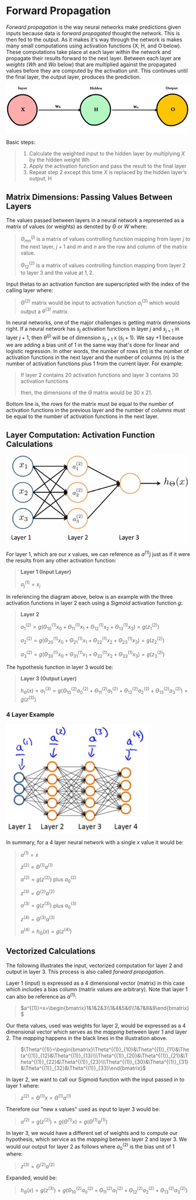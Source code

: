 # Forward Propagation

*Forward propagation* is the way neural networks make predictions given inputs because data is f*orward propagated* thought the network. This is then fed to the output. As it makes it's way through the network is makes many small computations using activation functions (X, H, and O below). These computations take place at each layer within the network and propagate their results forward to the next layer. Between each layer are *weights* ($Wh$ and $Wo$ below) that are multiplied against the propagated values before they are computed by the activation unit. This continues until the final layer, the output layer, produces the prediction.

![Neural Network Basic](../images/neural-network-basic.png)

Basic steps:

> 1. Calculate the weighted input to the hidden layer by multiplying $X$ by the hidden weight Wh
> 2. Apply the activation function and pass the result to the final layer
> 3. Repeat step 2 except this time $X$ is replaced by the hidden layer’s output, H

## Matrix Dimensions: Passing Values Between Layers

The values passed between layers in a neural network a represented as a matrix of values (or weights) as denoted by $\Theta$ or $W$ where:

> $\Theta^{(j)}_{mn}$ is a matrix of values controlling function mapping from layer $j$ to the next layer, $j+1$ and $m$ and $n$ are the row and column of the matrix value.
>
> $\Theta^{(2)}_{12}$ is a matrix of values controlling function mapping from layer $2$ to layer $3$ and the value at $1,2$.

Input thetas to an activation function are superscripted with the index of the calling layer where:

> $\Theta^{(2)}$ matrix would be input to activation function $a^{(3)}_i$ which would output a $\theta^{(3)}$ matrix.

In neural networks, one of the major challenges is getting matrix dimensions right. If a neural network has $s_j$ activation functions in layer $j$ and $s_{j+1}$ in layer $j+1$, then $\theta^{(j)}$ will be of dimension $s_{j+1}$ x $(s_j+1)$.  We say $+1$ because we are adding a bias unit of $1$ in the same way that's done for linear and logistic regression. In other words, the number of rows ($m$) is the number of activation functions in the next layer and the number of columns ($n$) is the number of activation functions plus 1 from the current layer. For example:

> If layer $2$ contains $20$ activation functions and layer $3$ contains $30$ activation functions
>
> then, the dimensions of the $\Theta$ matrix would be $30$ x $21$.

Bottom line is, the *rows* for the matrix must be equal to the number of activation functions in the previous layer and the number of *columns* must be equal to the number of activation functions in the next layer.

## Layer Computation: Activation Function Calculations

![Neural Network](../images/neural-network.png)

For layer $1$, which are our $x$ values, we can reference as $a^{(1)}j$ just as if it were the results from any other activation function:

> **Layer 1 (Input Layer)**
>
> $a^{(1)}_j=x_j$

In referencing the diagram above, below is an example with the three activation functions in layer $2$ each using a *Sigmoid* activation function $g$:

> **Layer 2**
>
> $a^{(2)}_1=g(\Theta^{(1)}_{10}x_0+\Theta^{(1)}_{11}x_1+\Theta^{(1)}_{12}x_2+\Theta^{(1)}_{13}x_3)=g(z^{(2)}_1)$
>
> $a^{(2)}_2=g(\Theta^{(1)}_{20}x_0+\Theta^{(1)}_{21}x_1+\Theta^{(1)}_{22}x_2+\Theta^{(1)}_{23}x_3)=g(z^{(2)}_2)$
>
> $a^{(2)}_3=g(\Theta^{(1)}_{30}x_0+\Theta^{(1)}_{31}x_1+\Theta^{(1)}_{32}x_2+\Theta^{(1)}_{33}x_3)=g(z^{(2)}_3)$

The hypothesis function in layer $3$ would be:

> **Layer 3 (Output Layer)**
>
> $h_\Theta(x)=a^{(3)}_1=g(\Theta^{(2)}_{10}a^{(2)}_0+\Theta^{(2)}_{11}a^{(2)}_1+\Theta^{(2)}_{12}a^{(2)}_2+\Theta^{(2)}_{13}a^{(2)}_3)=g(z^{(3)})$

### 4 Layer Example

![Neural Network](../images/neural-network-4-layer-example.png)

In summary, for a 4 layer neural network with a single $x$ value it would be:

> $a^{(1)}=x$
>
> $z^{(2)}=\Theta^{(1)}a^{(1)}$
>
> $a^{(2)}=g(z^{(2)})$ plus $a_0^{(2)}$
>
> $z^{(3)}=\Theta^{(2)}a^{(2)}$
>
> $a^{(3)}=g(z^{(3)})$ plus $a_0^{(3)}$
>
> $z^{(4)}=\Theta^{(3)}a^{(3)}$
>
> $a^{(4)}=h_\Theta(x)=g(z^{(4)})$

## Vectorized Calculations

The following illustrates the input, vectorized computation for layer 2 and output in layer 3. This process is also called *forward propagation*.

Layer 1 (input) is expressed as a 4 dimensional vector (matrix) in this case which includes a bias column (matrix values are arbitrary). Note that layer 1 can also be reference as $a^{(1)}$:

> $a^{(1)}=x=\begin{bmatrix}1&1&2&3\\1&4&5&6\\1&7&8&9\end{bmatrix}$

Our theta values, used was weights for layer 2, would be expressed as a 4 dimensional vector which serves as the *mapping* between layer 1 and layer 2. The *mapping* happens in the black lines in the illustration above.

> $\Theta^{(1)}=\begin{bmatrix}\Theta^{(1)}_{10}&\Theta^{(1)}_{11}&\Theta^{(1)}_{12}&\Theta^{(1)}_{13}\\\Theta^{(1)}_{20}&\Theta^{(1)}_{21}&\Theta^{(1)}_{22}&\Theta^{(1)}_{23}\\\Theta^{(1)}_{30}&\Theta^{(1)}_{31}&\Theta^{(1)}_{32}&\Theta^{(1)}_{33}\end{bmatrix}$

In layer 2, we want to call our Sigmoid function with the input passed in to layer 1 where:

> $z^{(2)}=\Theta^{(1)}x=\Theta^{(1)}a^{(1)}$

Therefore our "new x values" used as input to layer 3 would be:

> $a^{(2)}=g(z^{(2)})=g(\Theta^{(1)}x)=g(\Theta^{(1)}a^{(1)})$

In layer 3, we would have a different set of weights and to compute our hypothesis, which service as the *mapping* between layer 2 and layer 3. We would our output for layer 2 as follows where $a^{(2)}_0$ is the bias unit of $1$ where:

> $z^{(3)}=\Theta^{(2)}a^{(2)}$

Expanded, would be:

> $h_\Theta(x)=g(z^{(3)})=g(\Theta^{(2)}_{10}a^{(2)}_0+\Theta^{(2)}_{11}a^{(2)}_1+\Theta^{(2)}_{12}a^{(2)}_2+\Theta^{(2)}_{13}a^{(2)}_3)$